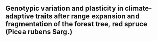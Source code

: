 ## Genotypic variation and plasticity in climate-adaptive traits after range expansion and fragmentation of the forest tree, red spruce (Picea rubens Sarg.)
 
